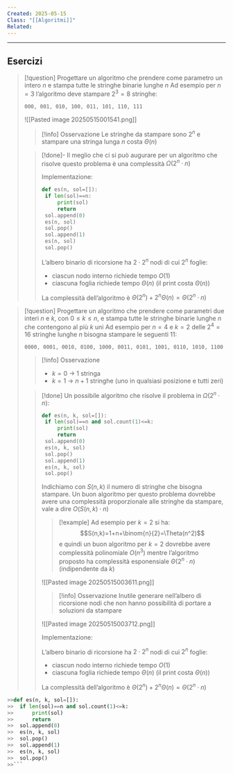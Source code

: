 ```yaml
---
Created: 2025-05-15
Class: "[[Algoritmi]]"
Related:
---
```

---
## Esercizi

>[!question] Progettare un algoritmo che prendere come parametro un intero $n$ e stampa tutte le stringhe binarie lunghe $n$
>Ad esempio per $n=3$ l’algoritmo deve stampare $2^3=8$ stringhe:
>```
>000, 001, 010, 100, 011, 101, 110, 111
>```
>![[Pasted image 20250515001541.png]]
>
>>[!info] Osservazione
>>Le stringhe da stampare sono $2^n$ e stampare una stringa lunga $n$ costa $\Theta(n)$
>
>>[!done]-
>>Il meglio che ci si può augurare per un algoritmo che risolve questo problema è una complessità $\Omega(2^n\cdot n)$
>>
>>Implementazione:
>>```python
>>def es(n, sol=[]):
>>	if len(sol)==n:
>>		print(sol)
>>		return
>>	sol.append(0)
>>	es(n, sol)
>>	sol.pop()
>>	sol.append(1)
>>	es(n, sol)
>>	sol.pop()
>>```
>>
>>L’albero binario di ricorsione ha $2\cdot2^n$ nodi di cui $2^n$ foglie:
>>- ciascun nodo interno richiede tempo $O(1)$
>>- ciascuna foglia richiede tempo $\Theta(n)$ (il print costa $\Theta(n)$)
>>
>>La complessità dell’algoritmo è $\Theta(2^n)+2^n\Theta(n)=\Theta(2^n\cdot n)$

>[!question] Progettare un algoritmo che prendere come parametri due interi $n$ e $k$, con $0\leq k\leq n$, e stampa tutte le stringhe binarie lunghe $n$ che contengono al più $k$ uni
>Ad esempio per $n=4$ e $k=2$ delle $2^4=16$ stringhe lunghe $n$ bisogna stampare le seguenti $11$:
>```
>0000, 0001, 0010, 0100, 1000, 0011, 0101, 1001, 0110, 1010, 1100
>```
>
>>[!info] Osservazione
>>- $k=0$ → $1$ stringa
>>- $k=1$ → $n+1$ stringhe (uno in qualsiasi posizione e tutti zeri)
>
>>[!done]
>>Un possibile algoritmo che risolve il problema in $\Omega(2^n\cdot n)$:
>>```python
>>def es(n, k, sol=[]):
>>	if len(sol)==n and sol.count(1)<=k:
>>		print(sol)
>>		return
>>	sol.append(0)
>>	es(n, k, sol)
>>	sol.pop()
>>	sol.append(1)
>>	es(n, k, sol)
>>	sol.pop()
>>```
>>
>>Indichiamo con $S(n,k)$ il numero di stringhe che bisogna stampare. Un buon algoritmo per questo problema dovrebbe avere una complessità proporzionale alle stringhe da stampare, vale a dire $O(S(n,k)\cdot n)$
>>
>>>[!example]
>>>Ad esempio per $k=2$ si ha:
>>>$$S(n,k)=1+n+\binom{n}{2}=\Theta(n^2)$$
>>>e quindi un buon algoritmo per $k=2$ dovrebbe avere complessità polinomiale $O(n^3)$ mentre l’algoritmo proposto ha complessità esponensiale $\Theta(2^n\cdot n)$ (indipendente da $k$)
>>
>>![[Pasted image 20250515003611.png]]
>>>[!info] Osservazione
>>>Inutile generare nell’albero di ricorsione nodi che non hanno possibilità di portare a soluzioni da stampare
>>
>>![[Pasted image 20250515003712.png]]
>>
>>Implementazione:
>>
>>L’albero binario di ricorsione ha $2\cdot2^n$ nodi di cui $2^n$ foglie:
>>- ciascun nodo interno richiede tempo $O(1)$
>>- ciascuna foglia richiede tempo $\Theta(n)$ (il print costa $\Theta(n)$)
>>
>>La complessità dell’algoritmo è $\Theta(2^n)+2^n\Theta(n)=\Theta(2^n\cdot n)$




```python
>>def es(n, k, sol=[]):
>>	if len(sol)==n and sol.count(1)<=k:
>>		print(sol)
>>		return
>>	sol.append(0)
>>	es(n, k, sol)
>>	sol.pop()
>>	sol.append(1)
>>	es(n, k, sol)
>>	sol.pop()
>>```